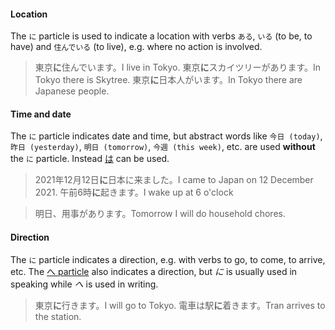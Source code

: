#### Location
The `に` particle is used to indicate a location with verbs `ある`, `いる` (to be, to have) and `住んでいる` (to live), e.g. where no action is involved.

>東京**に**住んでいます。I live in Tokyo.
>東京**に**スカイツリーがあります。In Tokyo there is Skytree.
>東京**に**日本人がいます。In Tokyo there are Japanese people.

#### Time and date
The `に` particle indicates date and time, but abstract words like `今日 (today)`, `昨日 (yesterday)`, `明日 (tomorrow)`, `今週 (this week)`, etc. are used **without** the `に` particle. Instead [は](5) can be used.

>2021年12月12日**に**日本に来ました。I came to Japan on 12 December 2021.
>午前6時**に**起きます。I wake up at 6 o'clock

>明日、用事があります。Tomorrow I will do household chores.

#### Direction
The `に` particle indicates a direction, e.g. with verbs to go, to come, to arrive, etc. The [へ particle](176) also indicates a direction, but *に* is usually used in speaking while *へ* is used in writing.

>東京**に**行きます。I will go to Tokyo.
>電車は駅**に**着きます。Tran arrives to the station.